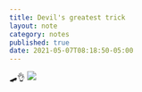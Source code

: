 ```yaml
---
title: Devil's greatest trick
layout: note
category: notes
published: true
date: 2021-05-07T08:18:50-05:00
---
```

🛹👌
![](https://timculverhouse.com/assets/img/IMG_0545.jpeg)